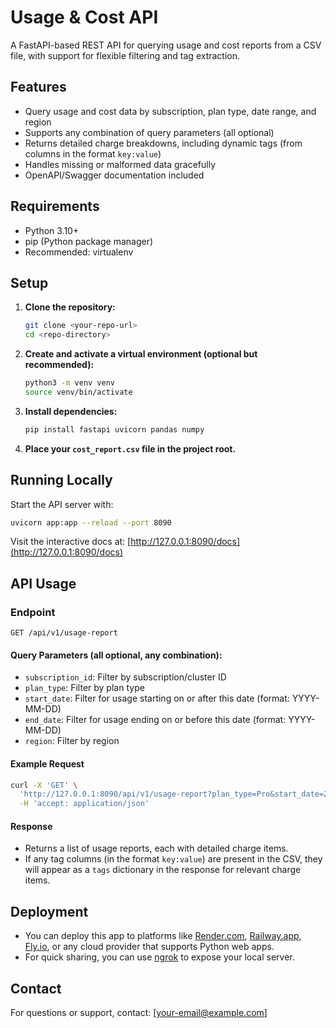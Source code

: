 # Usage & Cost API

A FastAPI-based REST API for querying usage and cost reports from a CSV file, with support for flexible filtering and tag extraction.

## Features
- Query usage and cost data by subscription, plan type, date range, and region
- Supports any combination of query parameters (all optional)
- Returns detailed charge breakdowns, including dynamic tags (from columns in the format `key:value`)
- Handles missing or malformed data gracefully
- OpenAPI/Swagger documentation included

## Requirements
- Python 3.10+
- pip (Python package manager)
- Recommended: virtualenv

## Setup
1. **Clone the repository:**
   ```bash
   git clone <your-repo-url>
   cd <repo-directory>
   ```
2. **Create and activate a virtual environment (optional but recommended):**
   ```bash
   python3 -m venv venv
   source venv/bin/activate
   ```
3. **Install dependencies:**
   ```bash
   pip install fastapi uvicorn pandas numpy
   ```
4. **Place your `cost_report.csv` file in the project root.**

## Running Locally
Start the API server with:
```bash
uvicorn app:app --reload --port 8090
```

Visit the interactive docs at: [http://127.0.0.1:8090/docs](http://127.0.0.1:8090/docs)

## API Usage
### Endpoint
```
GET /api/v1/usage-report
```

#### Query Parameters (all optional, any combination):
- `subscription_id`: Filter by subscription/cluster ID
- `plan_type`: Filter by plan type
- `start_date`: Filter for usage starting on or after this date (format: YYYY-MM-DD)
- `end_date`: Filter for usage ending on or before this date (format: YYYY-MM-DD)
- `region`: Filter by region

#### Example Request
```bash
curl -X 'GET' \
  'http://127.0.0.1:8090/api/v1/usage-report?plan_type=Pro&start_date=2024-10-01&end_date=2024-11-30' \
  -H 'accept: application/json'
```

#### Response
- Returns a list of usage reports, each with detailed charge items.
- If any tag columns (in the format `key:value`) are present in the CSV, they will appear as a `tags` dictionary in the response for relevant charge items.

## Deployment
- You can deploy this app to platforms like [Render.com](https://render.com), [Railway.app](https://railway.app), [Fly.io](https://fly.io), or any cloud provider that supports Python web apps.
- For quick sharing, you can use [ngrok](https://ngrok.com/) to expose your local server.

## Contact
For questions or support, contact: [your-email@example.com] 